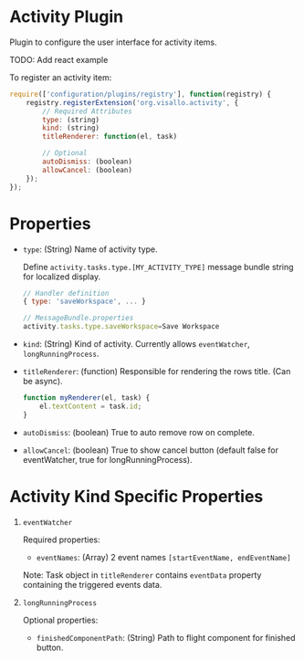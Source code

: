 # Activity Plugin

Plugin to configure the user interface for activity items.


TODO: Add react example

To register an activity item:

```js
require(['configuration/plugins/registry'], function(registry) {
    registry.registerExtension('org.visallo.activity', {
        // Required Attributes
        type: (string)
        kind: (string)
        titleRenderer: function(el, task)

        // Optional
        autoDismiss: (boolean)
        allowCancel: (boolean)
    });
});
```

# Properties

* `type`: (String) Name of activity type. 

    Define `activity.tasks.type.[MY_ACTIVITY_TYPE]` message bundle string for localized display.

    ```js
    // Handler definition
    { type: 'saveWorkspace', ... }

    // MessageBundle.properties
    activity.tasks.type.saveWorkspace=Save Workspace
    ```

* `kind`: (String) Kind of activity. Currently allows `eventWatcher`, `longRunningProcess`.
* `titleRenderer`: (function) Responsible for rendering the rows title. (Can be async).

    ```js
    function myRenderer(el, task) {
        el.textContent = task.id;
    }
    ```
        
* `autoDismiss`: (boolean) True to auto remove row on complete.
* `allowCancel`: (boolean) True to show cancel button (default false for eventWatcher, true for longRunningProcess).


# Activity Kind Specific Properties

1. `eventWatcher`

    Required properties:
    * `eventNames`: (Array) 2 event names `[startEventName, endEventName]`
    
    Note: Task object in `titleRenderer` contains `eventData` property containing the triggered events data.

1. `longRunningProcess`

    Optional properties:
    * `finishedComponentPath`: (String) Path to flight component for finished button.




